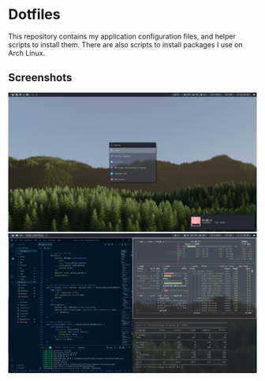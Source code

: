 # Dotfiles

This repository contains my application configuration files, and helper scripts to install them. There
are also scripts to install packages I use on Arch Linux.

## Screenshots

<img src="screenshots/rofi-notif.png">

<img src="screenshots/vscode.png">
